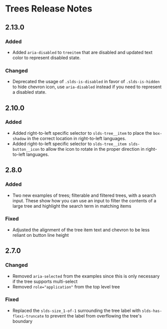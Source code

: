 <!-- Release notes authoring guidelines: http://keepachangelog.com/ -->

# Trees Release Notes

<!-- ## [Unreleased] -->

## 2.13.0

### Added
- Added `aria-disabled` to `treeitem` that are disabled and updated text color to represent disabled state.

### Changed
- Deprecated the usage of `.slds-is-disabled` in favor of `.slds-is-hidden` to hide chevron icon, use `aria-disabled` instead if you need to represent a disabled state.

## 2.10.0

### Added
- Added right-to-left specific selector to `slds-tree__item` to place the `box-shadow` in the correct location in right-to-left languages.
- Added right-to-left specific selector to `slds-tree__item slds-button__icon` to allow the icon to rotate in the proper direction in right-to-left languages.

## 2.8.0

### Added
- Two new examples of trees; filterable and filtered trees, with a search input. These show how you can use an input to filter the contents of a large tree and highlight the search term in matching items

### Fixed
- Adjusted the alignment of the tree item text and chevron to be less reliant on button line height

## 2.7.0

### Changed
- Removed `aria-selected` from the examples since this is only necessary if the tree supports multi-select
- Removed `role="application"` from the top level tree

### Fixed
- Replaced the `slds-size_1-of-1` surrounding the tree label with `slds-has-flexi-truncate` to prevent the label from overflowing the tree's boundary
